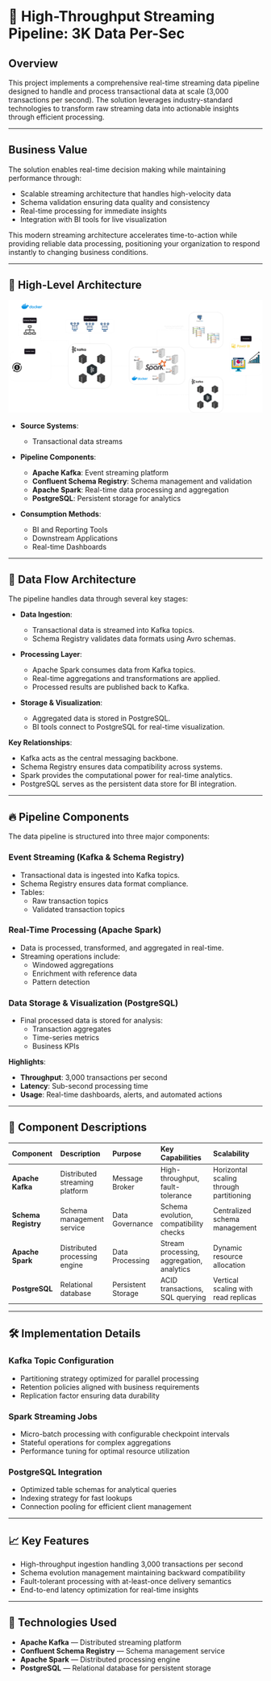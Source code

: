 # 🔄 High-Throughput Streaming Pipeline: 3K Data Per-Sec

## Overview

This project implements a comprehensive real-time streaming data pipeline designed to handle and process transactional data at scale (3,000 transactions per second). 
The solution leverages industry-standard technologies to transform raw streaming data into actionable insights through efficient processing.

---

## Business Value
The solution enables real-time decision making while maintaining performance through:
- Scalable streaming architecture that handles high-velocity data
- Schema validation ensuring data quality and consistency
- Real-time processing for immediate insights
- Integration with BI tools for live visualization

This modern streaming architecture accelerates time-to-action while providing reliable data processing, positioning your organization to respond instantly to changing business conditions.

---

## 📌 High-Level Architecture

![System Architecture](Architecture/architecture.png)

- **Source Systems**:  
  - Transactional data streams

- **Pipeline Components**:
  - **Apache Kafka**: Event streaming platform
  - **Confluent Schema Registry**: Schema management and validation
  - **Apache Spark**: Real-time data processing and aggregation
  - **PostgreSQL**: Persistent storage for analytics

- **Consumption Methods**:
  - BI and Reporting Tools
  - Downstream Applications
  - Real-time Dashboards

---

## 🔄 Data Flow Architecture

The pipeline handles data through several key stages:

- **Data Ingestion**:
  - Transactional data is streamed into Kafka topics.
  - Schema Registry validates data formats using Avro schemas.

- **Processing Layer**:
  - Apache Spark consumes data from Kafka topics.
  - Real-time aggregations and transformations are applied.
  - Processed results are published back to Kafka.

- **Storage & Visualization**:
  - Aggregated data is stored in PostgreSQL.
  - BI tools connect to PostgreSQL for real-time visualization.

**Key Relationships**:
- Kafka acts as the central messaging backbone.
- Schema Registry ensures data compatibility across systems.
- Spark provides the computational power for real-time analytics.
- PostgreSQL serves as the persistent data store for BI integration.

---

## 🔥 Pipeline Components
The data pipeline is structured into three major components:
### Event Streaming (Kafka & Schema Registry)
- Transactional data is ingested into Kafka topics.
- Schema Registry ensures data format compliance.
- Tables:
  - Raw transaction topics
  - Validated transaction topics

### Real-Time Processing (Apache Spark)
- Data is processed, transformed, and aggregated in real-time.
- Streaming operations include:
  - Windowed aggregations
  - Enrichment with reference data
  - Pattern detection

### Data Storage & Visualization (PostgreSQL)
- Final processed data is stored for analysis:
  - Transaction aggregates
  - Time-series metrics
  - Business KPIs

**Highlights**:
- **Throughput**: 3,000 transactions per second
- **Latency**: Sub-second processing time
- **Usage**: Real-time dashboards, alerts, and automated actions

---

## 📂 Component Descriptions

| Component         | Description                       | Purpose | Key Capabilities                  | Scalability                                      |
| :------------ | :--------------------------------- | :---------- | :-------------------------- | :--------------------------------------------------- |
| **Apache Kafka**    | Distributed streaming platform    | Message Broker | High-throughput, fault-tolerance | Horizontal scaling through partitioning                              |
| **Schema Registry**    | Schema management service      | Data Governance | Schema evolution, compatibility checks | Centralized schema management |
| **Apache Spark**      | Distributed processing engine                | Data Processing | Stream processing, aggregation, analytics | Dynamic resource allocation         |
| **PostgreSQL**      | Relational database                | Persistent Storage | ACID transactions, SQL querying | Vertical scaling with read replicas         |

---

## 🛠️ Implementation Details

### Kafka Topic Configuration
- Partitioning strategy optimized for parallel processing
- Retention policies aligned with business requirements
- Replication factor ensuring data durability

### Spark Streaming Jobs
- Micro-batch processing with configurable checkpoint intervals
- Stateful operations for complex aggregations
- Performance tuning for optimal resource utilization

### PostgreSQL Integration
- Optimized table schemas for analytical queries
- Indexing strategy for fast lookups
- Connection pooling for efficient client management

---

## 📈 Key Features

- High-throughput ingestion handling 3,000 transactions per second
- Schema evolution management maintaining backward compatibility
- Fault-tolerant processing with at-least-once delivery semantics
- End-to-end latency optimization for real-time insights

---

## 🚀 Technologies Used

- **Apache Kafka** — Distributed streaming platform
- **Confluent Schema Registry** — Schema management service
- **Apache Spark** — Distributed processing engine
- **PostgreSQL** — Relational database for persistent storage
